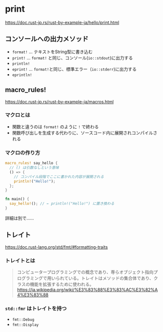 # print
https://doc.rust-jp.rs/rust-by-example-ja/hello/print.html

## コンソールへの出力メソッド

- `format!` … テキストをString型に書き込む
- `print!` … `format!` と同じ、コンソール(`io::stdout`)に出力する
- `println!`
- `eprint!` … `format!`と同じ、標準エラー（`io::stderr`)に出力する
- `eprintln!`


## macro_rules!
https://doc.rust-jp.rs/rust-by-example-ja/macros.html

### マクロとは

- 関数と違うのは `format!` のように `!` で終わる
- 関数呼び出しを生成する代わりに、ソースコード内に展開されコンパイルされる

### マクロの作り方
```rs
macro_rules! say_hello {
  // () は引数なしという意味
  () => {
    // コンパイル段階でここに書かれた内容が展開される
    println!("Hello!");
  };
}

fn main() {
  say_hello!(); // ← println!("Hello!") に置き換わる
}
```

詳細は別で……


## トレイト
https://doc.rust-lang.org/std/fmt/#formatting-traits

### トレイトとは

> コンピュータープログラミングでの概念であり、専らオブジェクト指向プログラミングで用いられている。トレイトはメソッドの集合体であり、クラスの機能を拡張するために使われる。
> https://ja.wikipedia.org/wiki/%E3%83%88%E3%83%AC%E3%82%A4%E3%83%88

### `std::fmr` はトレイトを持つ

- `fmt::Debug`
- `fmt::Display`
